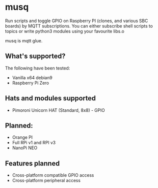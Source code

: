 musq
====

Run scripts and toggle GPIO on Raspberry PI (clones, and various SBC boards) by MQTT subscriptions. You can either subscribe shell scripts to topics or write python3 modules using your favourite libs.o

musq is mqtt glue.


What's supported?
-----------------

The following have been tested:
* Vanilla x64 debian9
* Raspberry Pi Zero

Hats and modules supported
--------------------------

* Pimoroni Unicorn HAT (Standard, 8x8) - GPIO

Planned:
--------
* Orange PI
* Full RPi v1 and RPI v3
* NanoPi NEO

Features planned
----------------
* Cross-platform compatible GPIO access
* Cross-platform peripheral access

